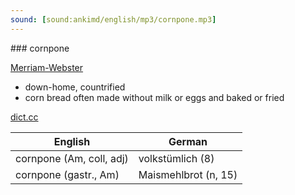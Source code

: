 ```yaml
---
sound: [sound:ankimd/english/mp3/cornpone.mp3]
---
```


\### cornpone

[Merriam-Webster](https://www.merriam-webster.com/dictionary/cornpone)

- down-home, countrified
- corn bread often made without milk or eggs and baked or fried

[dict.cc](https://www.dict.cc/cornpone)

| English        | German       |
| -------------- | ------------ |
| cornpone (Am, coll, adj) | volkstümlich (8) |
| cornpone (gastr., Am) | Maismehlbrot (n, 15) |
